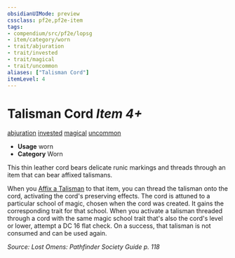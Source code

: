 ```yaml
---
obsidianUIMode: preview
cssclass: pf2e,pf2e-item
tags:
- compendium/src/pf2e/lopsg
- item/category/worn
- trait/abjuration
- trait/invested
- trait/magical
- trait/uncommon
aliases: ["Talisman Cord"]
itemLevel: 4
---
```

# Talisman Cord *Item 4+*  
[abjuration](../../../rules/traits/abjuration.md)  [invested](../../../rules/traits/invested.md)  [magical](../../../rules/traits/magical.md)  [uncommon](../../../rules/traits/uncommon.md)  

- **Usage** worn
- **Category** Worn

This thin leather cord bears delicate runic markings and threads through an item that can bear affixed talismans.

When you [Affix a Talisman](../../../rules/actions/affix-a-talisman.md) to that item, you can thread the talisman onto the cord, activating the cord's preserving effects. The cord is attuned to a particular school of magic, chosen when the cord was created. It gains the corresponding trait for that school. When you activate a talisman threaded through a cord with the same magic school trait that's also the cord's level or lower, attempt a DC 16 flat check. On a success, that talisman is not consumed and can be used again.

*Source: Lost Omens: Pathfinder Society Guide p. 118*